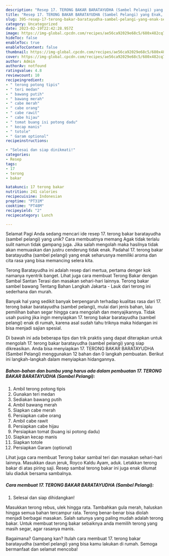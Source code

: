 ```yaml
---
description: "Resep 17. TERONG BAKAR BARATAYUDHA (Sambel Pelangi) yang Enak, Sempurna"
title: "Resep 17. TERONG BAKAR BARATAYUDHA (Sambel Pelangi) yang Enak, Sempurna"
slug: 395-resep-17-terong-bakar-baratayudha-sambel-pelangi-yang-enak-sempurna
category: Uncategorized
date: 2023-02-19T22:42:28.957Z
image: https://img-global.cpcdn.com/recipes/ae56ca92029e68c5/680x482cq70/17-terong-bakar-baratayudha-sambel-pelangi-foto-resep-utama.jpg
hideToc: false
enableToc: true
enableTocContent: false
thumbnail: https://img-global.cpcdn.com/recipes/ae56ca92029e68c5/680x482cq70/17-terong-bakar-baratayudha-sambel-pelangi-foto-resep-utama.jpg
cover: https://img-global.cpcdn.com/recipes/ae56ca92029e68c5/680x482cq70/17-terong-bakar-baratayudha-sambel-pelangi-foto-resep-utama.jpg
author: Admin
authorAv: notfound
ratingvalue: 4.8
reviewcount: 10
recipeingredient:
- " terong potong tipis"
- " teri medan"
- " bawang putih"
- " bawang merah"
- " cabe merah"
- " cabe orang"
- " cabe rawit"
- " cabe hijau"
- " tomat buang isi potong dadu"
- " kecap manis"
- " totole"
- " Garam optional"
recipeinstructions:

- "Selesai dan siap dinikmati!"
categories:
- Resep
tags:
- 17
- terong
- bakar

katakunci: 17 terong bakar 
nutrition: 241 calories
recipecuisine: Indonesian
preptime: "PT31M"
cooktime: "PT48M"
recipeyield: "2"
recipecategory: Lunch

---
```



Selamat Pagi Anda sedang mencari ide resep 17. terong bakar baratayudha (sambel pelangi) yang unik? Cara membuatnya memang Agak tidak terlalu sulit namun tidak gampang juga. Jika salah mengolah maka hasilnya tidak akan memuaskan dan justru cenderung tidak enak. Padahal 17. terong bakar baratayudha (sambel pelangi) yang enak seharusnya memiliki aroma dan cita rasa yang bisa memancing selera kita.


Terong Baratayudha ini adalah resep dari mertua, pertama denger kok namanya nyentrik banget. Lihat juga cara membuat Terong Bakar dengan Sambal Santan Terasi dan masakan sehari-hari lainnya. Terong bakar sambel bawang Tentang Bahan Langkah Jakarta - Lauk dari terong ini sederhana dan murah.

Banyak hal yang sedikit banyak berpengaruh terhadap kualitas rasa dari 17. terong bakar baratayudha (sambel pelangi), mulai dari jenis bahan, lalu pemilihan bahan segar hingga cara mengolah dan menyajikannya. Tidak usah pusing jika ingin menyiapkan 17. terong bakar baratayudha (sambel pelangi) enak di rumah, karena asal sudah tahu triknya maka hidangan ini bisa menjadi sajian spesial.


Di bawah ini ada beberapa tips dan trik praktis yang dapat diterapkan untuk mengolah 17. terong bakar baratayudha (sambel pelangi) yang siap dikreasikan. Anda bisa menyiapkan 17. TERONG BAKAR BARATAYUDHA (Sambel Pelangi) menggunakan 12 bahan dan 0 langkah pembuatan. Berikut ini langkah-langkah dalam menyiapkan hidangannya.

<!--inarticleads1-->

##### Bahan-bahan dan bumbu yang harus ada dalam pembuatan 17. TERONG BAKAR BARATAYUDHA (Sambel Pelangi):

1. Ambil  terong potong tipis
1. Gunakan  teri medan
1. Sediakan  bawang putih
1. Ambil  bawang merah
1. Siapkan  cabe merah
1. Persiapkan  cabe orang
1. Ambil  cabe rawit
1. Persiapkan  cabe hijau
1. Persiapkan  tomat (buang isi potong dadu)
1. Siapkan  kecap manis
1. Siapkan  totole
1. Persiapkan  Garam (optional)


Lihat juga cara membuat Terong bakar sambal teri dan masakan sehari-hari lainnya. Masukkan daun jeruk, Royco Kaldu Ayam, aduk. Letakkan terong bakar di atas piring saji. Resep sambal terong bakar ini juga enak dilumat lalu diaduk bersama sambalnya. 

<!--inarticleads2-->

##### Cara membuat 17. TERONG BAKAR BARATAYUDHA (Sambel Pelangi):


1. Selesai dan siap dihidangkan!

Masukkan terong rebus, ulek hingga rata. Tambahkan gula merah, haluskan hingga semua bahan tercampur rata. Terong benar-benar bisa diolah menjadi berbagai masakan. Salah satunya yang paling mudah adalah terong bakar. Untuk membuat terong bakar sebaiknya anda memilih terong yang masih segar, agar rasanya manis. 

Bagaimana? Gampang kan? Itulah cara membuat 17. terong bakar baratayudha (sambel pelangi) yang bisa kamu lakukan di rumah. Semoga bermanfaat dan selamat mencoba!
